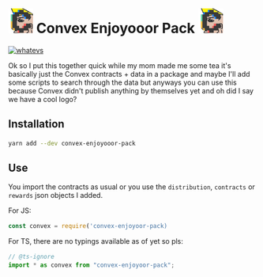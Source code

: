 # <img src="assets/cooonvex.jpg" height="50px" width="50px" alt=""> Convex Enjoyooor Pack <img src="assets/cooonvex.jpg" height="50px" width="50px" alt="">
[![whatevs](https://img.shields.io/npm/v/convex-enjoyooor-pack)](https://www.npmjs.com/package/convex-enjoyooor-pack)

Ok so I put this together quick while my mom made me some tea it's basically just the Convex contracts + data in a package and maybe I'll add some scripts to search through the data but anyways you can use this because Convex didn't publish anything by themselves yet and oh did I say we have a cool logo?

## Installation

```bash
yarn add --dev convex-enjoyooor-pack
```

## Use

You import the contracts as usual or you use the `distribution`, `contracts` or `rewards` json objects I added.

For JS:

```js
const convex = require('convex-enjoyoor-pack)
```

For TS, there are no typings available as of yet so pls:

```ts
// @ts-ignore
import * as convex from "convex-enjoyoor-pack";
```